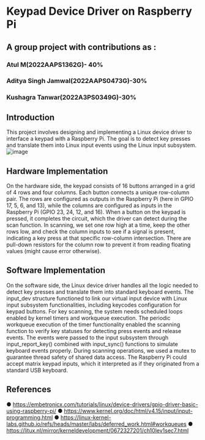 # Keypad Device Driver on Raspberry Pi

## A group project with contributions as : 
### Atul M(2022AAPS1362G)- 40%
### Aditya Singh Jamwal(2022AAPS0473G)-30%
### Kushagra Tanwar(2022A3PS0349G)-30%

## Introduction
This project involves designing and implementing a Linux device driver to interface a keypad with a Raspberry Pi. The goal is to detect key presses and translate them into Linux input events using the Linux input subsystem.
![image](https://github.com/user-attachments/assets/d6bc2a4c-f348-4a55-9578-1e8c72d93518)

## Hardware Implementation
On the hardware side, the keypad consists of 16 buttons arranged in a grid of 4 rows and four columns. Each button connects a unique row-column pair. The rows are configured as outputs in the Raspberry Pi (here in GPIO 17, 5, 6, and 13), while the columns are configured as inputs in the Raspberry Pi (GPIO 23, 24, 12, and 16). When a button on the keypad is pressed, it completes the circuit, which the driver can detect during the scan function. In scanning, we set one row high at a time, keep the other rows low, and check the column inputs to see if a signal is present, indicating a key press at that specific row-column intersection.
There are pull-down resistors for the column row to prevent it from reading floating values (might cause error otherwise).

## Software Implementation
On the software side, the Linux device driver handles all the logic needed to detect key presses and translate them into standard keyboard events. The input_dev structure functioned to link our virtual input device with Linux input subsystem functionalities, including keycodes configuration for keypad buttons. For key scanning, the system needs scheduled loops enabled by kernel timers and workqueue execution. The periodic workqueue execution of the timer functionality enabled the scanning function to verify key statuses for detecting press events and release events. The events were passed to the input subsystem through input_report_key() combined with input_sync() functions to simulate keyboard events properly. During scanning operations, we used a mutex to guarantee thread safety of shared data access. The Raspberry Pi could accept matrix keypad inputs, which it interpreted as if they originated from a standard USB keyboard.

## References
● https://embetronicx.com/tutorials/linux/device-drivers/gpio-driver-basic-using-raspberry-pi/
● https://www.kernel.org/doc/html/v4.15/input/input-programming.html
● https://linux-kernel-labs.github.io/refs/heads/master/labs/deferred_work.html#workqueues
● https://litux.nl/mirror/kerneldevelopment/0672327201/ch10lev1sec7.html
